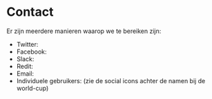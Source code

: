 # Contact

Er zijn meerdere manieren waarop we te bereiken zijn:

- Twitter: 
- Facebook: 
- Slack: 
- Redit: 
- Email: 
- Individuele gebruikers: (zie de social icons achter de namen bij de world-cup)
